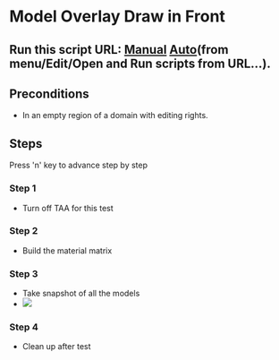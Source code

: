 # Model Overlay Draw in Front
## Run this script URL: [Manual](./test.js?raw=true)   [Auto](./testAuto.js?raw=true)(from menu/Edit/Open and Run scripts from URL...).

## Preconditions
- In an empty region of a domain with editing rights.

## Steps
Press 'n' key to advance step by step

### Step 1
- Turn off TAA for this test
### Step 2
- Build the material matrix
### Step 3
- Take snapshot of all the models
- ![](./ExpectedImage_00000.png)
### Step 4
- Clean up after test
